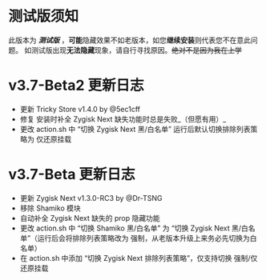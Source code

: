 # 测试版须知
此版本为 _**测试版**_ ，**可能**隐藏效果不如老版本，如您**继续安装**则代表您不在意此问题。
如测试版出现**无法隐藏**现象，请自行寻找原因。~~绝对不是因为我在上学~~
# v3.7-Beta2 更新日志
- 更新 Tricky Store v1.4.0 by @5ec1cff
- 修复 安装时补全 Zygisk Next 缺失功能时总是失败_（但愿有用）_
- 更改 action.sh 中 “切换 Zygisk Next 黑/白名单” 运行后默认切换排除列表策略为 仅还原挂载
# v3.7-Beta 更新日志
- 更新 Zygisk Next v1.3.0-RC3 by @Dr-TSNG
- 移除 Shamiko 模块
- 自动补全 Zygisk Next 缺失的 prop 隐藏功能
- 更改 action.sh 中 “切换 Shamiko 黑/白名单” 为 “切换 Zygisk Next 黑/白名单”（运行后会将排除列表策略改为 强制，从老版本升级上来务必先切换为白名单）
- 在 action.sh 中添加 “切换 Zygisk Next 排除列表策略”，仅支持切换 强制/仅还原挂载
